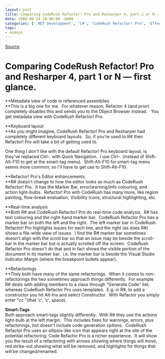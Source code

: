 ```yaml
---
layout: post
title: Comparing CodeRush Refactor! Pro and Resharper 4, part 1 or N — first glance.
date: 2008-06-24 20:00:00 -0400
categories: ['.NET Development', 'C#', 'CodeRush Refactor! Pro', 'EffectiveIoC', 'Resharper', 'Software Development']
tags:
- msmvps
---
```

[Source](http://blogs.msmvps.com/peterritchie/2008/06/25/comparing-coderush-refactor-pro-and-resharper-4-part-1-or-n-first-glance/ "Permalink to Comparing CodeRush Refactor! Pro and Resharper 4, part 1 or N — first glance.")

# Comparing CodeRush Refactor! Pro and Resharper 4, part 1 or N — first glance.

**Metadata view of code in referenced assemblies  
**This is a big one for me.  For whatever reason, Refactor 4 (and prior) completely disables this and sends you to the Object Browser instead.   You get metadata view with CodeRush Refactor! Pro.  

**Keyboard layout  
**As you might imagine, CodeRush Refactor! Pro and Resharper had completely different keyboard layouts.  So, if you're used to R# then Refactor! Pro will take a bit of getting used to.

One thing I don't like with the default Refactor! Pro keyboard layout, is they've replaced Ctrl-. with Quick Navigation.  I use Ctrl-. (instead of Shift-Alt-F10 to get at the smart-tag menu).  Shift-Alt-F10 for smart-tag menu seems more common; so I'll have to get use to Shift-Alt-F10.

**Refactor! Pro's Editor enhancements  
**R# doesn't change to how the editor looks as much as CodeRush Refactor! Pro.  It has the Marker Bar, error/warning/info colouring, and action light-bulbs.  Refactor! Pro with CodeRush has many more, like region painting, flow-break evaluation, Visibility Icons, structural highlighting, etc. 

**Real-time analysis  
**Both R# and CodeRush Refactor! Pro do real-time code analysis.  R# has text colouring and the right-hand marker bar.  CodeRush Refactor Pro has a marker bar on both the left and the right.  The left marker bar in CodeRush Refactor! Pro highlights issues for each line, and the right (as does R#) shows a file-wide view of issues.  I find the R# marker bar sometimes doesn't align with the scroll bar so that an issue may be beside the scroll-bar in the marker bar but is actually scrolled off the screen.  CodeRush Refactor Pro doesn't do that and in fact shows the visible portion of the document in its marker bar.  i.e. the marker bar is beside the Visual Studio Indicator Margin (where the breakpoint bullets appear).

**Refactorings  
**They both have many of the same refactorings.  When it comes to non-refactorings the two sometimes approach things differently.  For example R# deals with adding members to a class through "Generate Code" list; whereas CodeRush Refactor Pro uses templates.  E.g. in R#, to add a constructor you hit Alt-Ins and select Constructor.  With Refactor you simply enter "cc "(that 'c', 'c', space).

**Smart-Tags**  
Both approach smart-tags slightly differently.  With R# they use the actions light-bulb at the left margin.  This includes fixes for warnings, errors, plus refactorings, but doesn't include code generation options.  CodeRush Refactor Pro uses an ellipsis-like icon that appears right at the site of the potential refactoring. Code Refactor Pro is a richer experience.  It will show you the result of a refactoring with arrows showing where things will move, red strike-out showing what will be removed, and highlights for things that will be changed/renamed.   

